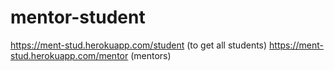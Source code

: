 # mentor-student

https://ment-stud.herokuapp.com/student (to get all students)
https://ment-stud.herokuapp.com/mentor (mentors)

